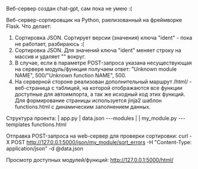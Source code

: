 Веб-сервер создан chat-gpt, сам пока не умею :(

Веб-сервер-сортировщик на Python, раелизованный на фреймворке Flask.
Что делает:
1) Сортировка JSON. Сортирует версии (значения) ключа "ident" - пока не работает, разбираюсь :(
2) Сортировка JSON. Для значений ключа "ident" меняет строку на массив и удаляет "" вокруг.
3) В случае, если в параметре POST-запроса указана несуществующая на сервере модуль/функция получаем ответ: "Unknown module NAME", 500/"Unknown function NAME", 500.
4) На серверной стороне реализован дополнительный маршрут /html/ - веб-страница с таблицей, на которой отображаются все функции доступные для автоимпорта, а так же исходный код этих функций. Для формирование страницы используется jinja2 шаблон functions.html с динамическим заполнением данных.

Структура проекта:
|   app.py
|   data.json
\---modules
|   |   my_module.py
\---templates
        functions.html

Отправка POST-запроса на web-сервер для проверки сортировки:
curl -X POST http://127.0.0.1:5000/json/my_module/sort_errors -H "Content-Type: application/json" -d @data.json

Просмотр доступных модулей/функций:
http://127.0.0.1:5000/html/
